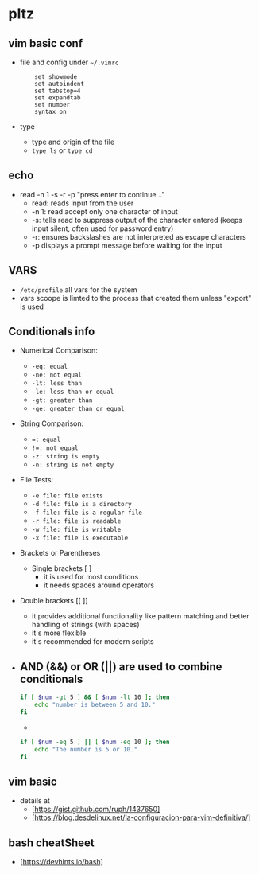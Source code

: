 # pltz 

## vim basic conf

- file and config under `~/.vimrc`
    ```
        set showmode
        set autoindent
        set tabstop=4
        set expandtab
        set number
        syntax on
    ```

- type
    - type and origin of the file
    - `type ls` or `type cd`

## echo

- read -n 1 -s -r -p "press enter to continue..."
    - read: reads input from the user
    - -n 1: read accept only one character of input
    - -s: tells read to suppress output of the character entered (keeps input silent, often used for password entry)
    - -r: ensures backslashes are not interpreted as escape characters
    - -p displays a prompt message before waiting for the input

## VARS
- `/etc/profile` all vars for the system
- vars scoope is limted to the process that created them unless "export" is used

## Conditionals info

- Numerical Comparison:
    - `-eq: equal`
    - `-ne: not equal`
    - `-lt: less than`
    - `-le: less than or equal`
    - `-gt: greater than`
    - `-ge: greater than or equal`
- String Comparison:
    - `=: equal`
    - `!=: not equal`
    - `-z: string is empty`
    - `-n: string is not empty`
- File Tests:
    - `-e file: file exists`
    - `-d file: file is a directory`
    - `-f file: file is a regular file`
    - `-r file: file is readable`
    - `-w file: file is writable`
    - `-x file: file is executable`

- Brackets or Parentheses
    - Single brackets [ ]
        - it is used for most conditions
        - it needs spaces around operators
- Double brackets [[ ]]
    - it provides additional functionality like pattern matching and better handling of strings (with spaces)
    - it's more flexible
    - it's recommended for modern scripts

- AND (&&) or OR (||) are used to combine conditionals
    - 
    ```bash
    if [ $num -gt 5 ] && [ $num -lt 10 ]; then
        echo "number is between 5 and 10."
    fi
    ```
    - 
    ```bash
    if [ $num -eq 5 ] || [ $num -eq 10 ]; then
        echo "The number is 5 or 10."
    fi
    ```

## vim basic
- details at
    - [https://gist.github.com/ruph/1437650]
    - [https://blog.desdelinux.net/la-configuracion-para-vim-definitiva/]


## bash cheatSheet
- [https://devhints.io/bash]
